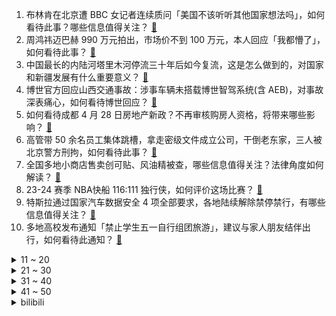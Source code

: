 1. 布林肯在北京遭 BBC 女记者连续质问「美国不该听听其他国家想法吗」，如何看待此事？哪些信息值得关注？ [:link:](https://www.zhihu.com/question/654368901)
2. 周鸿祎迈巴赫 990 万元拍出，市场价不到 100 万元，本人回应「我都懵了」，如何看待此事？ [:link:](https://www.zhihu.com/question/654419121)
3. 中国最长的内陆河塔里木河停流三十年后如今复流，这是怎么做到的，对国家和新疆发展有什么重要意义？ [:link:](https://www.zhihu.com/question/653949303)
4. 博世官方回应山西交通事故：涉事车辆未搭载博世智驾系统(含 AEB)，对事故深表痛心，如何看待博世回应？ [:link:](https://www.zhihu.com/question/654390008)
5. 如何看待成都 4 月 28 日房地产新政？不再审核购房人资格，将带来哪些影响？ [:link:](https://www.zhihu.com/question/654366197)
6. 高管带 50 余名员工集体跳槽，拿走密级文件成立公司，干倒老东家，三人被北京警方刑拘，如何看待此事？ [:link:](https://www.zhihu.com/question/654296128)
7. 全国多地小商店售卖创可贴、风油精被查，哪些信息值得关注？法律角度如何解读？ [:link:](https://www.zhihu.com/question/654267592)
8. 23-24 赛季 NBA快船 116:111 独行侠，如何评价这场比赛？ [:link:](https://www.zhihu.com/question/654426404)
9. 特斯拉通过国家汽车数据安全 4 项全部要求，各地陆续解除禁停禁行，有哪些信息值得关注？ [:link:](https://www.zhihu.com/question/654418513)
10. 多地高校发布通知「禁止学生五一自行组团旅游」，建议与家人朋友结伴出行，如何看待此通知？ [:link:](https://www.zhihu.com/question/654381290)
<details>
<summary>11 ~ 20</summary>

11. 重庆燃气公告「多计多收气费 1182 件，涉及金额 285 万余元，已全部清退」，哪些信息值得关注？ [:link:](https://www.zhihu.com/question/654408548)
12. 德国高中生超过65%选择职业学校，只有不到35%选择大学。德国制造强国的口碑和基础是因为这些选择吗？ [:link:](https://www.zhihu.com/question/650817279)
13. 美高校「挺巴」抗议已蔓延至近 60 所大学，已有 500 多人被捕，哪些信息值得关注？ [:link:](https://www.zhihu.com/question/654363631)
14. 5000块钱的工资，46个工作群，你怎么看？ [:link:](https://www.zhihu.com/question/654381798)
15. 问界称山西 M7 事故车是入门非智驾版，未搭载华为高阶智能驾驶辅助系统，不存在电池自燃情况，如何看待？ [:link:](https://www.zhihu.com/question/654377255)
16. 赛力斯回应车辆起火车门无法打开，称「大部分车无自动解锁功能，当时司乘已失去意识」，汽车为何要这样设计？ [:link:](https://www.zhihu.com/question/654377385)
17. 马斯克抵达北京，称很高兴看到电动车在中国取得进展，未来所有汽车都将是电动的，哪些信息值得关注？ [:link:](https://www.zhihu.com/question/654385994)
18. 如何评价“我们是社会科学不是文科”的观点呢？ [:link:](https://www.zhihu.com/question/650680183)
19. 你觉得自己什么时候最快乐？ [:link:](https://www.zhihu.com/question/651159937)
20. 2024 北京车展新车云集，你看到了哪些汽车行业的「新趋势」？ [:link:](https://www.zhihu.com/question/653349160)
</details>
<details>
<summary>21 ~ 30</summary>

21. 如何看待卡卡西劝佐助放弃对鼬复仇，却帮助鹿丸复仇？ [:link:](https://www.zhihu.com/question/654321255)
22. 你的公司有什么奇葩的规章制度吗？ [:link:](https://www.zhihu.com/question/654269880)
23. 你是如何让自己的皮肤变白的？ [:link:](https://www.zhihu.com/question/649377472)
24. 人生气的时候为什么爱动手，开心的时候又为什么爱摇头又晃脑？ [:link:](https://www.zhihu.com/question/654274587)
25. 有哪些「以前我嗤之以鼻，现在我逐字分析」的职场热知识？ [:link:](https://www.zhihu.com/question/653436838)
26. 怎么评价《代号鸢》的女主形象? [:link:](https://www.zhihu.com/question/602629413)
27. 分享几段有故事的金句？ [:link:](https://www.zhihu.com/question/654314884)
28. 如何让孩子懂得谦让和分享？ [:link:](https://www.zhihu.com/question/653469152)
29. 中国有哪些城市，虽然不是省会，但却让人以为它是省会城市？ [:link:](https://www.zhihu.com/question/441813459)
30. 每周坚持去运动 1-2 次，能给你的生活带来了怎样的改变？ [:link:](https://www.zhihu.com/question/653429552)
</details>
<details>
<summary>31 ~ 40</summary>

31. 不说地名，用一句诗证明你是哪个省的？ [:link:](https://www.zhihu.com/question/650301032)
32. 为什么苏联始终不如彼得大帝治下的沙俄？ [:link:](https://www.zhihu.com/question/654267308)
33. 玩游戏，不想花冤枉钱，买4K显示器好还是2K显示器就够用了，为什么？ [:link:](https://www.zhihu.com/question/654183808)
34. I人和E人哪一类更适合搞科研？ [:link:](https://www.zhihu.com/question/653149937)
35. 久坐引发的「经济舱综合征」为何会致死？在假期长途旅行和日常久坐中，我们如何预防这种疾病的发生？ [:link:](https://www.zhihu.com/question/654368864)
36. 总是看重别人对自己看法的人，怎样能在短时间内，变成精神上「不受力」的人？ [:link:](https://www.zhihu.com/question/654045445)
37. 30岁的女性该戴什么手表？ [:link:](https://www.zhihu.com/question/648442843)
38. 神十七、神十八乘组完成在轨交接，神十七航天员乘组即将回家，有哪些信息值得关注？ [:link:](https://www.zhihu.com/question/654383030)
39. 你知道哪些古人曾描述过但今天已经很难见到的神奇生物？ [:link:](https://www.zhihu.com/question/653150186)
40. 诸葛亮是被罗贯中在《三国演义》神化后，才有今天的地位吗？ [:link:](https://www.zhihu.com/question/654320252)
</details>
<details>
<summary>41 ~ 50</summary>

41. 有好兄弟是怎样一种体验？ [:link:](https://www.zhihu.com/question/37914258)
42. 如何评价台剧《不够善良的我们》大结局？ [:link:](https://www.zhihu.com/question/654367965)
43. 文森特的德莱文对线输过吗？ [:link:](https://www.zhihu.com/question/649571733)
44. 推荐一个适合带父母和孩子旅游的地点？ [:link:](https://www.zhihu.com/question/650354718)
45. 你认为「世界上最伟大」的一幅名画是哪一幅呢？ [:link:](https://www.zhihu.com/question/654055226)
46. 如果中了500万，你准备怎么花？ [:link:](https://www.zhihu.com/question/654358729)
47. 跳槽离职前的最后一天，你会在工位上做什么？ [:link:](https://www.zhihu.com/question/652234883)
48. 每日一问丨企业法人只是用来背黑锅的么？ [:link:](https://www.zhihu.com/question/654357396)
49. 为什么有那么多人向往大海？对你来说，海洋意味着什么？ [:link:](https://www.zhihu.com/question/653154565)
50. 《人民的名义》中高育良和李达康谁更有情商和政治智慧? [:link:](https://www.zhihu.com/question/649992257)
</details><details>
<summary>bilibili</summary>

</details>